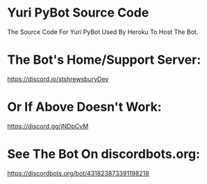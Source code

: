 # Yuri PyBot Source Code
The Source Code For Yuri PyBot Used By Heroku To Host The Bot.

# The Bot's Home/Support Server:
https://discord.io/stshrewsburyDev

# Or If Above Doesn't Work:
https://discord.gg/jNDpCvM

# See The Bot On discordbots.org:
https://discordbots.org/bot/431823873391198218
